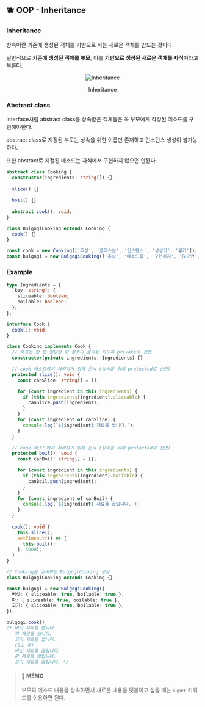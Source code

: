 ## 🫐 OOP - Inheritance

### Inheritance

상속이란 기존에 생성된 객체를 기반으로 하는 새로운 객체를 만드는 것이다.

일반적으로 **기존에 생성된 객체를 부모**, 이를 **기반으로 생성된 새로운 객체를 자식**이라고 부른다.

<div align="center">
  
  ![Inheritance](https://img1.daumcdn.net/thumb/R1280x0/?scode=mtistory2&fname=https%3A%2F%2Fblog.kakaocdn.net%2Fdn%2Fb3Gb7w%2FbtsdZP53Lns%2FQWnAqBK6LAsD5FiXBgsA8k%2Fimg.png)
  
  Inheritance
  
</div>

### Abstract class

interface처럼 abstract class를 상속받은 객체들은 꼭 부모에게 작성된 메소드를 구현해야한다.

abstract class로 지정된 부모는 상속을 위한 이름만 존재하고 인스턴스 생성이 불가능하다.

또한 abstract로 지정된 메소드는 자식에서 구현하지 않으면 안된다.

```ts
abstract class Cooking {
  constructor(ingredients: string[]) {}
  
  slice() {}
  
  boil() {}
  
  abstract cook(): void;
}

class BulgogiCooking extends Cooking {
  cook() {}
}

const cook = new Cooking(['추상', '클래스는', '인스턴스', '생성이', '불가']); // ❌
const bulgogi = new BulgogiCooking(['추상', '메소드를', '구현하지', '않으면', '오류발생']); // ⭕️
```

### Example

```ts
type Ingredients = {
  [key: string]: {
    sliceable: boolean;
    boilable: boolean;
  };
};

interface Cook {
  cook(): void;
}

class Cooking implements Cook {
  // 재료는 한 번 할당한 뒤 참조가 불가능 하도록 private로 선언
  constructor(private ingredients: Ingredients) {}

  // cook 메소드에서 처리하기 위해 은닉 (상속을 위해 protected로 선언)
  protected slice(): void {
    const canSlice: string[] = [];

    for (const ingredient in this.ingredients) {
      if (this.ingredients[ingredient].sliceable) {
        canSlice.push(ingredient);
      }
    }
    for (const ingredient of canSlice) {
      console.log(`${ingredient} 재료를 썹니다.`);
    }
  }

  // cook 메소드에서 처리하기 위해 은닉 (상속을 위해 protected로 선언)
  protected boil(): void {
    const canBoil: string[] = [];

    for (const ingredient in this.ingredients) {
      if (this.ingredients[ingredient].boilable) {
        canBoil.push(ingredient);
      }
    }
    for (const ingredient of canBoil) {
      console.log(`${ingredient} 재료를 끓입니다.`);
    }
  }
  
  cook(): void {
    this.slice();
    setTimeout(() => {
      this.boil();
    }, 5000);
  }
}

// Cooking을 상속하는 BulgogiCooking 생성
class BulgogiCooking extends Cooking {}

const bulgogi = new BulgogiCooking({
  버섯: { sliceable: true, boilable: true },
  파: { sliceable: true, boilable: true },
  고기: { sliceable: true, boilable: true },
});

bulgogi.cook();
/* 버섯 재료를 썹니다.
   파 재료를 썹니다.
   고기 재료를 썹니다.
   (5초 후)
   버섯 재료를 끓입니다.
   파 재료를 끓입니다.
   고기 재료를 끓입니다. */
```

> #### 🍒 MÉMO
> 부모의 메소드 내용을 상속하면서 새로운 내용을 덧붙이고 싶을 때는 `super` 키워드를 이용하면 된다.
